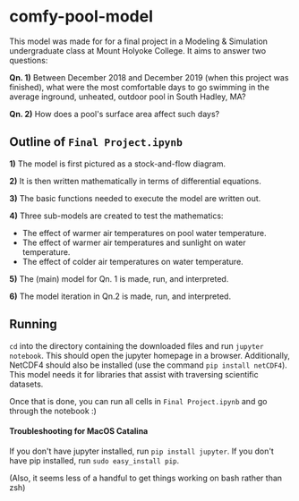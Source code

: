 # comfy-pool-model

This model was made for for a final project in a Modeling & Simulation undergraduate class at Mount Holyoke College. It aims to answer
two questions:

  **Qn. 1)** Between December 2018 and December 2019 (when this project was finished), what were the most comfortable days to go swimming in the average inground, unheated, outdoor pool in South Hadley, MA?
  
  **Qn. 2)** How does a pool's surface area affect such days?
  

## Outline of `Final Project.ipynb`

**1)** The model is first pictured as a stock-and-flow diagram.

**2)** It is then written mathematically in terms of differential equations.

**3)** The basic functions needed to execute the model are written out.

**4)** Three sub-models are created to test the mathematics:
   - The effect of warmer air temperatures on pool water temperature.
   - The effect of warmer air temperatures and sunlight on water temperature.
   - The effect of colder air temperatures on water temperature.
   
**5)** The (main) model for Qn. 1 is made, run, and interpreted.

**6)** The model iteration in Qn.2 is made, run, and interpreted.


## Running
`cd` into the directory containing the downloaded files and run `jupyter notebook`. This should open the jupyter homepage in a browser.
Additionally, NetCDF4 should also be installed (use the command `pip install netCDF4`). This model needs it for libraries that assist with traversing scientific datasets.

Once that is done, you can run all cells in `Final Project.ipynb` and go through the notebook :)

#### Troubleshooting for MacOS Catalina
If you don't have jupyter installed, run `pip install jupyter`.
If you don't have pip installed, run `sudo easy_install pip`.

(Also, it seems less of a handful to get things working on bash rather than zsh)

